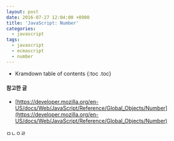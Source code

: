 ```yaml
---
layout: post
date: 2016-07-27 12:04:00 +0900
title: 'JavaScript: Number'
categories:
  - javascript
tags:
  - javascript
  - ecmascript
  - number
---
```


* Kramdown table of contents
{:toc .toc}

#### 참고한 글

- [https://developer.mozilla.org/en-US/docs/Web/JavaScript/Reference/Global_Objects/Number](https://developer.mozilla.org/en-US/docs/Web/JavaScript/Reference/Global_Objects/Number)


ㅁㄴㅇㄹ
